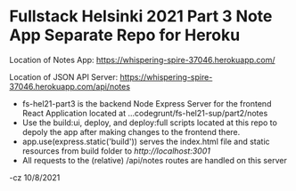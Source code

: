 # Fullstack Helsinki 2021 Part 3 Note App Separate Repo for Heroku

Location of Notes App: https://whispering-spire-37046.herokuapp.com/

Location of JSON API Server: https://whispering-spire-37046.herokuapp.com/api/notes


* fs-hel21-part3 is the backend Node Express Server for the frontend React Application located at ...codegrunt/fs-hel21-sup/part2/notes
* Use the build:ui, deploy, and deploy:full scripts located at this repo to depoly the app after making changes to the frontend there.
* app.use(express.static('build')) serves the index.html file and static resources from build folder to *http://localhost:3001*
* All requests to the (relative) /api/notes routes are handled on this server
  

-cz 10/8/2021